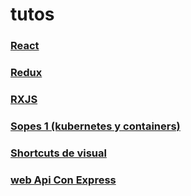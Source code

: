 # tutos
### [React](https://github.com/pensa123/tutos/tree/master/react)
### [Redux](https://github.com/pensa123/tutos/tree/master/redux)
### [RXJS](https://github.com/pensa123/tutos/tree/master/rxjs)
### [Sopes 1 (kubernetes y containers)](https://github.com/pensa123/tutos/tree/master/sopes1)
### [Shortcuts de visual](https://github.com/pensa123/tutos/tree/master/visualCodeShortcuts)
### [web Api Con Express](https://github.com/pensa123/tutos/tree/master/webApiConExpress)

